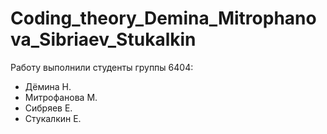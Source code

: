 # Coding_theory_Demina_Mitrophanova_Sibriaev_Stukalkin
Работу выполнили студенты группы 6404:
* Дёмина Н.
* Митрофанова М.
* Сибряев Е.
* Стукалкин Е.
